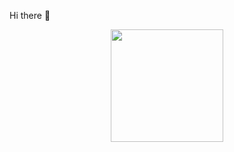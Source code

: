 Hi there 👋

<div align="center">
  <a href="https://github.com/IgorVinicuz">
  <img height="180em" src="https://github-readme-stats.vercel.app/api?username=IgorViniciuz&show_icons=true&theme=dracula&include_all_commits=true&count_private=true"/>
</div>
